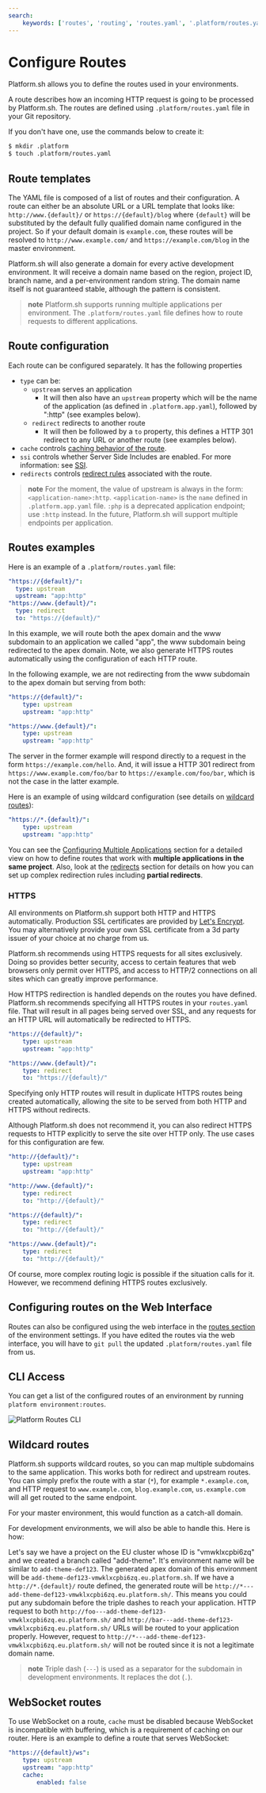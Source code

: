```yaml
---
search:
    keywords: ['routes', 'routing', 'routes.yaml', '.platform/routes.yaml']
---
```


# Configure Routes

Platform.sh allows you to define the routes used in your environments.

A route describes how an incoming HTTP request is going to be processed by
Platform.sh. The routes are defined using `.platform/routes.yaml` file
in your Git repository.

If you don't have one, use the commands below to create it:

```bash
$ mkdir .platform
$ touch .platform/routes.yaml
```

## Route templates

The YAML file is composed of a list of routes and their configuration.
A route can either be an absolute URL or a URL template that looks like:
`http://www.{default}/` or `https://{default}/blog` where `{default}`
will be substituted by the default fully qualified domain name configured
in the project. So if your default domain is `example.com`, these
routes will be resolved to `http://www.example.com/` and
`https://example.com/blog` in the master environment.

Platform.sh will also generate a domain for every active development environment.
It will receive a domain name based on the region, project ID, branch name, and 
a per-environment random string. The domain name itself is not guaranteed stable,
although the pattern is consistent.

> **note**
> Platform.sh supports running multiple applications per environment.
> The `.platform/routes.yaml` file defines how to route requests to
> different applications.

## Route configuration

Each route can be configured separately. It has the following properties

* `type` can be:
  * `upstream` serves an application
    * It will then also have an `upstream` property which will be the name of
      the application (as defined in `.platform.app.yaml`),
      followed by ":http" (see examples below).
  * `redirect` redirects to another route
    * It will then be followed by a `to` property, this defines a HTTP 301
      redirect to any URL or another route (see examples below).
* `cache` controls [caching behavior of the route](/configuration/routes/cache.html).
* `ssi` controls whether Server Side Includes are enabled.
  For more information: see [SSI](/configuration/routes/ssi.html).
* `redirects` controls [redirect rules](/configuration/routes/redirects.html) associated with the
  route.

> **note**
> For the moment, the value of upstream is always in the form: `<application-name>:http`.
> `<application-name>` is the `name` defined in `.platform.app.yaml` file.
> `:php` is a deprecated application endpoint; use `:http` instead.
> In the future, Platform.sh will support multiple endpoints per application.

## Routes examples

Here is an example of a `.platform/routes.yaml` file:

```yaml
"https://{default}/":
  type: upstream
  upstream: "app:http"
"https://www.{default}/":
  type: redirect
  to: "https://{default}/"
```

In this example, we will route both the apex domain and the www subdomain to an
application we called "app", the www subdomain being redirected to the
apex domain. Note, we also generate HTTPS routes automatically using the
configuration of each HTTP route.

In the following example, we are not redirecting from the www subdomain to the
apex domain but serving from both:

```yaml
"https://{default}/":
    type: upstream
    upstream: "app:http"

"https://www.{default}/":
    type: upstream
    upstream: "app:http"
```

The server in the former example will respond directly to a request in the form
`https://example.com/hello`. And, it will issue a HTTP 301 redirect from
`https://www.example.com/foo/bar` to `https://example.com/foo/bar`, which is not
the case in the latter example.

Here is an example of using wildcard configuration (see details on [wildcard
routes](#wildcard-routes)):

```yaml
"https://*.{default}/":
    type: upstream
    upstream: "app:http"
```

You can see the [Configuring Multiple Applications](/configuration/app/multi-app.md)
section for a detailed view on how to define routes that work with
**multiple applications in the same project**. Also, look at the
[redirects](/configuration/routes/redirects.md) section for details on how you can set up complex
redirection rules including **partial redirects**.

### HTTPS

All environments on Platform.sh support both HTTP and HTTPS automatically.  Production SSL certificates are provided by [Let's Encrypt](https://letsencrypt.org/).  You may alternatively provide your own SSL certificate from a 3d party issuer of your choice at no charge from us.

Platform.sh recommends using HTTPS requests for all sites exclusively.  Doing so provides better security, access to certain features that web browsers only permit over HTTPS, and access to HTTP/2 connections on all sites which can greatly improve performance.

How HTTPS redirection is handled depends on the routes you have defined.  Platform.sh recommends specifying all HTTPS routes in your `routes.yaml` file.  That will result in all pages being served over SSL, and any requests for an HTTP URL will automatically be redirected to HTTPS.

```yaml
"https://{default}/":
    type: upstream
    upstream: "app:http"

"https://www.{default}/":
    type: redirect
    to: "https://{default}/"
```

Specifying only HTTP routes will result in duplicate HTTPS routes being created automatically, allowing the site to be served from both HTTP and HTTPS without redirects.

Although Platform.sh does not recommend it, you can also redirect HTTPS requests to HTTP explicitly to serve the site over HTTP only.  The use cases for this configuration are few.

```yaml
"http://{default}/":
    type: upstream
    upstream: "app:http"

"http://www.{default}/":
    type: redirect
    to: "http://{default}/"

"https://{default}/":
    type: redirect
    to: "http://{default}/"

"https://www.{default}/":
    type: redirect
    to: "http://{default}/"
```

Of course, more complex routing logic is possible if the situation calls for it.  However, we recommend defining HTTPS routes exclusively.

## Configuring routes on the Web Interface

Routes can also be configured using the web interface in
the [routes section](/administration/web/configure-environment.html#routes)
of the environment settings. If you have edited the routes via the web interface,
you will have to `git pull` the updated `.platform/routes.yaml` file from us.

## CLI Access

You can get a list of the configured routes of an environment by running
`platform environment:routes`.

![Platform Routes CLI](/images/platform-routes-cli.png)

## Wildcard routes

Platform.sh supports wildcard routes, so you can map multiple subdomains to the
same application. This works both for redirect and upstream routes. You can
simply prefix the route with a star (`*`), for example `*.example.com`, and
HTTP request to `www.example.com`, `blog.example.com`, `us.example.com` will all get
routed to the same endpoint.

For your master environment, this would function as a catch-all domain.

For development environments, we will also be able to handle this. Here is how:

Let's say we have a project on the EU cluster whose ID is "vmwklxcpbi6zq" and we created a branch called "add-theme". It's environment name will be similar to `add-theme-def123`.  The generated apex domain of this environment will be `add-theme-def123-vmwklxcpbi6zq.eu.platform.sh`. If we have a `http://*.{default}/` route defined, the generated route will be `http://*---add-theme-def123-vmwklxcpbi6zq.eu.platform.sh/`. This means you could put any subdomain before the triple dashes to reach your application. HTTP request to both `http://foo---add-theme-def123-vmwklxcpbi6zq.eu.platform.sh/` and `http://bar---add-theme-def123-vmwklxcpbi6zq.eu.platform.sh/` URLs will be routed to your application properly. However, request to `http://*---add-theme-def123-vmwklxcpbi6zq.eu.platform.sh/` will not be routed since it is not a legitimate domain name.

> **note**
> Triple dash (`---`) is used as a separator for the subdomain in development
> environments. It replaces the dot (`.`).

## WebSocket routes

To use WebSocket on a route, `cache` must be disabled because WebSocket is
incompatible with buffering, which is a requirement of caching on our router.
Here is an example to define a route that serves WebSocket:

```yaml
"https://{default}/ws":
    type: upstream
    upstream: "app:http"
    cache:
        enabled: false
```
